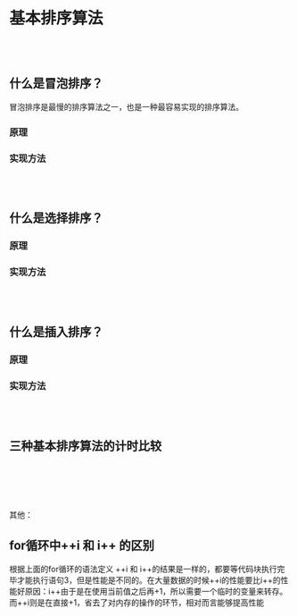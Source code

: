 # 基本排序算法
<br/>
<br/>

## 什么是冒泡排序？
冒泡排序是最慢的排序算法之一，也是一种最容易实现的排序算法。
### 原理
### 实现方法
<br/>
<br/>

## 什么是选择排序？
### 原理
### 实现方法
<br/>
<br/>

## 什么是插入排序？
### 原理
### 实现方法
<br/>
<br/>

## 三种基本排序算法的计时比较

<br/>
<br/>
<br/>
<br/>


其他：
## for循环中++i 和 i++ 的区别
根据上面的for循环的语法定义 ++i 和 i++的结果是一样的，都要等代码块执行完毕才能执行语句3，但是性能是不同的。在大量数据的时候++i的性能要比i++的性能好原因：i++由于是在使用当前值之后再+1，所以需要一个临时的变量来转存。而++i则是在直接+1，省去了对内存的操作的环节，相对而言能够提高性能